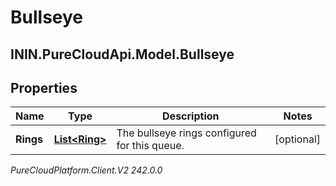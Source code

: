 # Bullseye

## ININ.PureCloudApi.Model.Bullseye

## Properties

|Name | Type | Description | Notes|
|------------ | ------------- | ------------- | -------------|
| **Rings** | [**List&lt;Ring&gt;**](Ring) | The bullseye rings configured for this queue. | [optional] |



_PureCloudPlatform.Client.V2 242.0.0_
